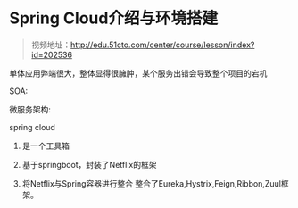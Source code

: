 

# Spring Cloud介绍与环境搭建

> 视频地址：http://edu.51cto.com/center/course/lesson/index?id=202536


单体应用弊端很大，整体显得很臃肿，某个服务出错会导致整个项目的宕机

SOA:

微服务架构:

spring cloud

1. 是一个工具箱

2. 基于springboot，封装了Netflix的框架

3. 将Netflix与Spring容器进行整合
整合了Eureka,Hystrix,Feign,Ribbon,Zuul框架。


